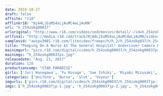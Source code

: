 ```yaml
---
date: 2018-10-27
draft: false
affsite: "r18"
afflinkr18: "NjA4LjEuMS4xLjAuMC4wLjAuMA"
url: "h_254zokg00037"
urloriginal: "http://www.r18.com/videos/vod/movies/detail/-/id=h_254zokg00037"
urlfinal: "http://media.r18.com/track/NjA4LjEuMS4xLjAuMC4wLjAuMA/videos/vod/movies/detail/-/id=h_254zokg00037"
samplevid: "awspv3001.r18.com/litevideo/freepv/h/h_2/h_254zokg037/h_254zokg037_dmb_w.mp4"
title: "Peeping On A Nurse At The General Hospital! Undercover Camera Peeping"
mainimgurl: "pics.r18.com/digital/video/h_254zokg00037/h_254zokg00037ps.jpg"
mainimgs: "h_254zokg00037ps.jpg"
releasedate: "Aug. 21, 2017"
duration: 120
productioncomp: "STAR PARADISE"
girls: ['Juri Hasegawa', 'Yu Kosuge', 'Sae Ishiki', 'Miyabi Mizusaki', 'Eri Hayakawa', 'Yuki Kawai']
categories: ['Uniform', 'Nurse', 'Slut', 'Voyeur']
imgurls: ['pics.r18.com/digital/video/h_254zokg00037/h_254zokg00037jp-1.jpg', 'pics.r18.com/digital/video/h_254zokg00037/h_254zokg00037jp-2.jpg', 'pics.r18.com/digital/video/h_254zokg00037/h_254zokg00037jp-3.jpg', 'pics.r18.com/digital/video/h_254zokg00037/h_254zokg00037jp-4.jpg', 'pics.r18.com/digital/video/h_254zokg00037/h_254zokg00037jp-5.jpg', 'pics.r18.com/digital/video/h_254zokg00037/h_254zokg00037jp-6.jpg', 'pics.r18.com/digital/video/h_254zokg00037/h_254zokg00037jp-7.jpg', 'pics.r18.com/digital/video/h_254zokg00037/h_254zokg00037jp-8.jpg', 'pics.r18.com/digital/video/h_254zokg00037/h_254zokg00037jp-9.jpg', 'pics.r18.com/digital/video/h_254zokg00037/h_254zokg00037jp-10.jpg', 'pics.r18.com/digital/video/h_254zokg00037/h_254zokg00037jp-11.jpg', 'pics.r18.com/digital/video/h_254zokg00037/h_254zokg00037jp-12.jpg', 'pics.r18.com/digital/video/h_254zokg00037/h_254zokg00037jp-13.jpg', 'pics.r18.com/digital/video/h_254zokg00037/h_254zokg00037jp-14.jpg', 'pics.r18.com/digital/video/h_254zokg00037/h_254zokg00037jp-15.jpg', 'pics.r18.com/digital/video/h_254zokg00037/h_254zokg00037jp-16.jpg', 'pics.r18.com/digital/video/h_254zokg00037/h_254zokg00037jp-17.jpg', 'pics.r18.com/digital/video/h_254zokg00037/h_254zokg00037jp-18.jpg', 'pics.r18.com/digital/video/h_254zokg00037/h_254zokg00037jp-19.jpg', 'pics.r18.com/digital/video/h_254zokg00037/h_254zokg00037jp-20.jpg']
imgs: ['h_254zokg00037jp-1.jpg', 'h_254zokg00037jp-2.jpg', 'h_254zokg00037jp-3.jpg', 'h_254zokg00037jp-4.jpg', 'h_254zokg00037jp-5.jpg', 'h_254zokg00037jp-6.jpg', 'h_254zokg00037jp-7.jpg', 'h_254zokg00037jp-8.jpg', 'h_254zokg00037jp-9.jpg', 'h_254zokg00037jp-10.jpg', 'h_254zokg00037jp-11.jpg', 'h_254zokg00037jp-12.jpg', 'h_254zokg00037jp-13.jpg', 'h_254zokg00037jp-14.jpg', 'h_254zokg00037jp-15.jpg', 'h_254zokg00037jp-16.jpg', 'h_254zokg00037jp-17.jpg', 'h_254zokg00037jp-18.jpg', 'h_254zokg00037jp-19.jpg', 'h_254zokg00037jp-20.jpg']
---
```

